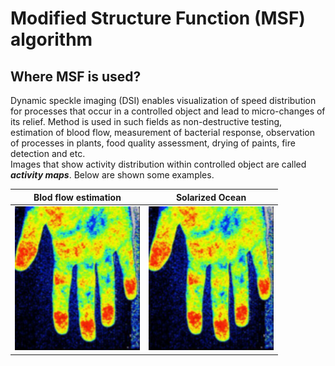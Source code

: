 # Modified Structure Function (MSF) algorithm

## Where MSF is used?
Dynamic speckle imaging (DSI) enables visualization of speed distribution for processes that occur in a controlled object and lead to micro-changes of its relief. 
Method is used in such fields as non-destructive testing, estimation of blood flow, measurement of bacterial response, observation of processes in plants,
food quality assessment, drying of paints, fire detection and etc.<br/>
Images that show activity distribution within controlled object are called ***activity maps***. Below are shown some examples.




**Blod flow estimation**   |  Solarized Ocean
:-------------------------:|:-------------------------:
 <img src="/Readme images/example1.png" alt="example" width="200"/>|<img src="/Readme images/example1.png" alt="example" width="200"/>

 

